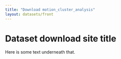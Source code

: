 ```yaml
---
title: "Download motion_cluster_analysis"
layout: datasets/front
---
```


# Dataset download site title

Here is some text underneath that.